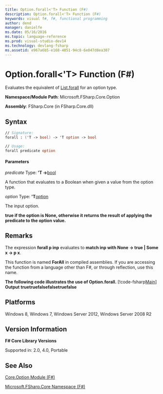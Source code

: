```yaml
---
title: Option.forall<'T> Function (F#)
description: Option.forall<'T> Function (F#)
keywords: visual f#, f#, functional programming
author: dend
manager: danielfe
ms.date: 05/16/2016
ms.topic: language-reference
ms.prod: visual-studio-dev14
ms.technology: devlang-fsharp
ms.assetid: e967a6b5-e168-4051-94c8-6e047d8ea307 
---
```


# Option.forall<'T> Function (F#)

Evaluates the equivalent of [List.forall](https://msdn.microsoft.com/library/e11a5233-d612-40ac-833b-d5cf496900b7) for an option type.

**Namespace/Module Path**: Microsoft.FSharp.Core.Option

**Assembly**: FSharp.Core (in FSharp.Core.dll)


## Syntax

```fsharp
// Signature:
forall : ('T -> bool) -> 'T option -> bool

// Usage:
forall predicate option
```

#### Parameters
*predicate*
Type: **'T -&gt;**[bool](https://msdn.microsoft.com/library/89c0cf9c-49ce-4207-a3be-555851a67dd5)


A function that evaluates to a Boolean when given a value from the option type.


*option*
Type: **'T**[option](https://msdn.microsoft.com/library/b08add48-34bf-4410-80a1-ef6a8daddc58)


The input option.



**true if the option is None, otherwise it returns the result of applying the predicate to the option value.**
## Remarks
The expression **forall p inp** evaluates to **match inp with None -&gt; true | Some x -&gt; p x**.

This function is named **ForAll** in compiled assemblies. If you are accessing the function from a language other than F#, or through reflection, use this name.

**The following code illustrates the use of Option.forall.**
[!code-fsharp[Main](~/samples/snippets/fsharp/options/snippet6.fs)]
**Output**
**truetruefalsefalsetruefalse**
## Platforms
Windows 8, Windows 7, Windows Server 2012, Windows Server 2008 R2


## Version Information
**F# Core Library Versions**

Supported in: 2.0, 4.0, Portable




## See Also
[Core.Option Module &#40;F&#35;&#41;](Core.Option-Module-%5BFSharp%5D.md)

[Microsoft.FSharp.Core Namespace &#40;F&#35;&#41;](Microsoft.FSharp.Core-Namespace-%5BFSharp%5D.md)

